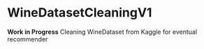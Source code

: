 # WineDatasetCleaningV1
**Work in Progress**
Cleaning WineDataset from Kaggle for eventual recommender
